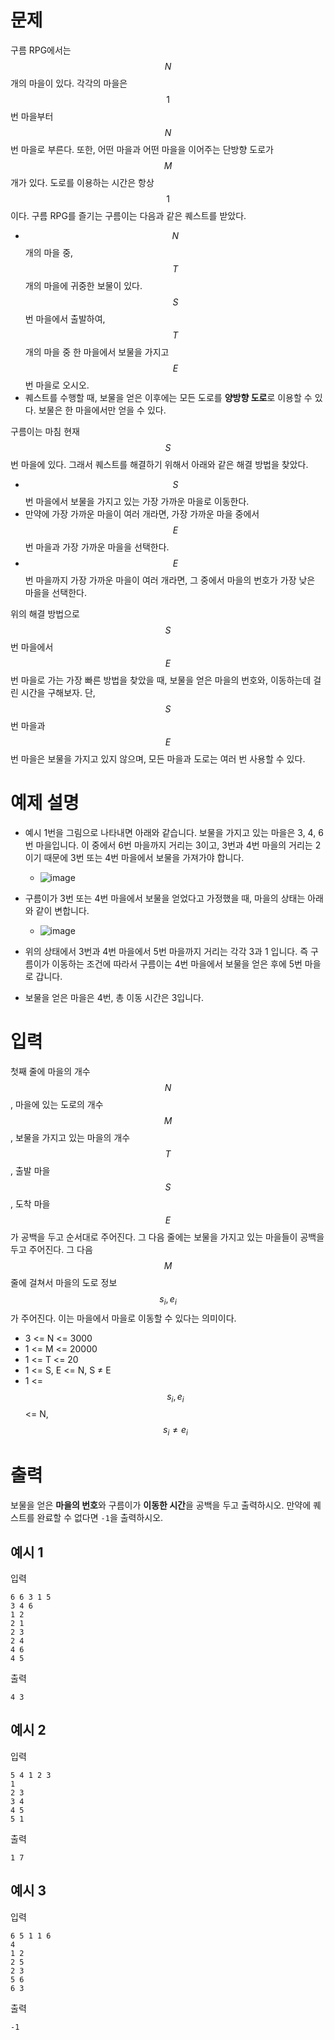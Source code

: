 # 문제

구름 RPG에서는 $$N$$개의 마을이 있다. 각각의 마을은 $$1$$번 마을부터 $$N$$번 마을로 부른다. 또한, 어떤 마을과 어떤 마을을 이어주는 단방향 도로가 $$M$$개가 있다. 도로를 이용하는 시간은 항상 $$1$$이다.
구름 RPG를 즐기는 구름이는 다음과 같은 퀘스트를 받았다.

- $$N$$개의 마을 중, $$T$$개의 마을에 귀중한 보물이 있다. $$S$$번 마을에서 출발하여, $$T$$개의 마을 중 한 마을에서 보물을 가지고 $$E$$번 마을로 오시오.
- 퀘스트를 수행할 때, 보물을 얻은 이후에는 모든 도로를 **양방향 도로**로 이용할 수 있다. 보물은 한 마을에서만 얻을 수 있다.

구름이는 마침 현재 $$S$$번 마을에 있다. 그래서 퀘스트를 해결하기 위해서 아래와 같은 해결 방법을 찾았다.

- $$S$$번 마을에서 보물을 가지고 있는 가장 가까운 마을로 이동한다.
- 만약에 가장 가까운 마을이 여러 개라면, 가장 가까운 마을 중에서 $$E$$번 마을과 가장 가까운 마을을 선택한다.
- $$E$$번 마을까지 가장 가까운 마을이 여러 개라면, 그 중에서 마을의 번호가 가장 낮은 마을을 선택한다.

위의 해결 방법으로 $$S$$번 마을에서 $$E$$번 마을로 가는 가장 빠른 방법을 찾았을 때, 보물을 얻은 마을의 번호와, 이동하는데 걸린 시간을 구해보자. 단, $$S$$번 마을과 $$E$$번 마을은 보물을 가지고 있지 않으며, 모든 마을과 도로는 여러 번 사용할 수 있다.

# 예제 설명

- 예시 1번을 그림으로 나타내면 아래와 같습니다. 보물을 가지고 있는 마을은 3, 4, 6번 마을입니다. 이 중에서 6번 마을까지 거리는 3이고, 3번과 4번 마을의 거리는 2이기 때문에 3번 또는 4번 마을에서 보물을 가져가야 합니다.
  - ![image](https://github.com/user-attachments/assets/ec881404-278a-40a0-9cc4-7f7356fab87c)

- 구름이가 3번 또는 4번 마을에서 보물을 얻었다고 가정했을 때, 마을의 상태는 아래와 같이 변합니다.
  - ![image](https://github.com/user-attachments/assets/e81f9bd4-27ce-4cf5-9251-765fcc2da6cb)

- 위의 상태에서 3번과 4번 마을에서 5번 마을까지 거리는 각각 3과 1 입니다. 즉 구름이가 이동하는 조건에 따라서 구름이는 4번 마을에서 보물을 얻은 후에 5번 마을로 갑니다.
- 보물을 얻은 마을은 4번, 총 이동 시간은 3입니다.

# 입력

첫째 줄에 마을의 개수 $$N$$, 마을에 있는 도로의 개수 $$M$$, 보물을 가지고 있는 마을의 개수 $$T$$, 출발 마을 $$S$$, 도착 마을 $$E$$가 공백을 두고 순서대로 주어진다.
그 다음 줄에는 보물을 가지고 있는 마을들이 공백을 두고 주어진다.
그 다음 $$M$$줄에 걸쳐서 마을의 도로 정보 $$s_i, e_i$$가 주어진다. 이는 마을에서 마을로 이동할 수 있다는 의미이다.

- 3 <= N <= 3000
- 1 <= M <= 20000
- 1 <= T <= 20
- 1 <= S, E <= N, S ≠ E
- 1 <= $$s_i, e_i$$ <= N, $$s_i ≠ e_i$$

# 출력

보물을 얻은 **마을의 번호**와 구름이가 **이동한 시간**을 공백을 두고 출력하시오. 만약에 퀘스트를 완료할 수 없다면 `-1`을 출력하시오.

## 예시 1

입력

```
6 6 3 1 5
3 4 6
1 2
2 1
2 3
2 4
4 6
4 5
```

출력

```
4 3
```

## 예시 2

입력

```
5 4 1 2 3
1
2 3
3 4
4 5
5 1
```

출력

```
1 7
```

## 예시 3

입력

```
6 5 1 1 6
4
1 2
2 5
2 3
5 6
6 3
```

출력

```
-1
```
